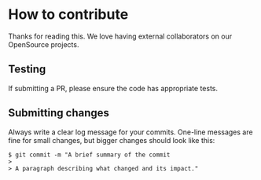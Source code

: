 # How to contribute

Thanks for reading this. We love having external collaborators on our OpenSource projects.

## Testing

If submitting a PR, please ensure the code has appropriate tests.

## Submitting changes

Always write a clear log message for your commits. One-line messages are fine for small changes, but bigger changes should look like this:

    $ git commit -m "A brief summary of the commit
    >
    > A paragraph describing what changed and its impact."

